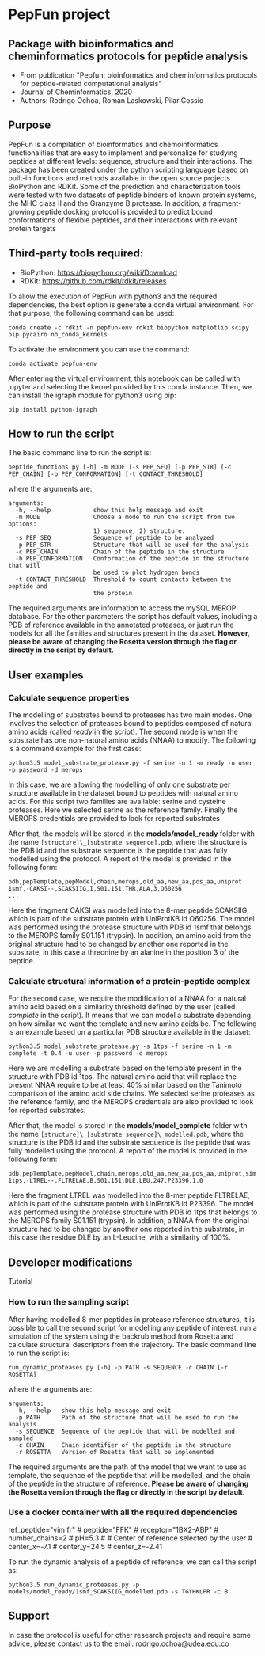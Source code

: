 # PepFun project

## Package with bioinformatics and cheminformatics protocols for peptide analysis

* From publication "Pepfun: bioinformatics and cheminformatics protocols for peptide-related computational analysis"
* Journal of Cheminformatics, 2020
* Authors: Rodrigo Ochoa, Roman Laskowski, Pilar Cossio

## Purpose

PepFun is a compilation of bioinformatics and chemoinformatics functionalities that are easy to implement and personalize for studying peptides at different levels: sequence, structure and their interactions. The package has been created under the python scripting language based on built-in functions and methods available in the open source projects BioPython and RDKit. Some of the prediction and characterization tools were tested with two datasets of peptide binders of known protein systems, the MHC class II and the Granzyme B protease. In addition, a fragment-growing peptide docking protocol is provided to predict bound conformations of flexible peptides, and their interactions with relevant protein targets

## Third-party tools required:

- BioPython: https://biopython.org/wiki/Download
- RDKit: https://github.com/rdkit/rdkit/releases

To allow the execution of PepFun with python3 and the required dependencies, the best option is generate a conda virtual environment. For that purpose, the following command can be used:

`conda create -c rdkit -n pepfun-env rdkit biopython matplotlib scipy pip pycairo nb_conda_kernels`

To activate the environment you can use the command:

`conda activate pepfun-env`

After entering the virtual environment, this notebook can be called with jupyter and selecting the kernel provided by this conda instance. Then, we can install the igraph module for python3 using pip:

`pip install python-igraph`

## How to run the script

The basic command line to run the script is:

`peptide_functions.py [-h] -m MODE [-s PEP_SEQ] [-p PEP_STR]
                            [-c PEP_CHAIN] [-b PEP_CONFORMATION]
                            [-t CONTACT_THRESHOLD]`
                                       
where the arguments are:

```
arguments:
  -h, --help            show this help message and exit
  -m MODE               Choose a mode to run the script from two options: 
                        1) sequence, 2) structure.
  -s PEP_SEQ            Sequence of peptide to be analyzed
  -p PEP_STR            Structure that will be used for the analysis
  -c PEP_CHAIN          Chain of the peptide in the structure
  -b PEP_CONFORMATION   Conformation of the peptide in the structure that will
                        be used to plot hydrogen bonds
  -t CONTACT_THRESHOLD  Threshold to count contacts between the peptide and
                        the protein
 ```
 
The required arguments are information to access the mySQL MEROP database. For the other parameters the script has default values, including a PDB of reference available in the annotated proteases, or just run the models for all the families and structures present in the dataset. **However, please be aware of changing the Rosetta version through the flag or directly in the script by default.**

## User examples

### Calculate sequence properties

The modelling of substrates bound to proteases has two main modes. One involves the selection of proteases bound to peptides composed of natural amino acids (called *ready* in the script). The second mode is when the substrate has one non-natural amino acids (NNAA) to modify. The following is a command example for the first case:

`python3.5 model_substrate_protease.py -f serine -n 1 -m ready -u user -p password -d merops`

In this case, we are allowing the modelling of only one substrate per structure available in the dataset bound to peptides with natural amino acids. For this script two families are available: serine and cysteine proteases. Here we selected serine as the reference family. Finally the MEROPS credentials are provided to look for reported substrates

After that, the models will be stored in the **models/model_ready** folder with the name `[structure]\_[substrate sequence].pdb`, where the structure is the PDB id and the substrate sequence is the peptide that was fully modelled using the protocol. A report of the model is provided in the following form:
```
pdb,pepTemplate,pepModel,chain,merops,old_aa,new_aa,pos_aa,uniprot
1smf,-CAKSI--,SCAKSIIG,I,S01.151,THR,ALA,3,O60256
...
```
Here the fragment CAKSI was modelled into the 8-mer peptide SCAKSIIG, which is part of the substrate protein with UniProtKB id O60256. The model was performed using the protease structure with PDB id 1smf that belongs to the MEROPS family S01.151 (trypsin). In addition, an amino acid from the original structure had to be changed by another one reported in the substrate, in this case a threonine by an alanine in the position 3 of the peptide.

### Calculate structural information of a protein-peptide complex

For the second case, we require the modification of a NNAA for a natural amino acid based on a similarity threshold defined by the user (called *complete* in the script). It means that we can model a substrate depending on how similar we want the template and new amino acids be. The following is an example based on a particular PDB structure available in the dataset:

`python3.5 model_substrate_protease.py -s 1tps -f serine -n 1 -m complete -t 0.4 -u user -p password -d merops`

Here we are modelling a substrate based on the template present in the structure with PDB id 1tps. The natural amino acid that will replace the present NNAA require to be at least 40\% similar based on the Tanimoto comparison of the amino acid side chains. We selected serine proteases as the reference family, and the MEROPS credentials are also provided to look for reported substrates.

After that, the model is stored in the **models/model_complete** folder with the name `[structure]\_[substrate sequence]\_modelled.pdb`, where the structure is the PDB id and the substrate sequence is the peptide that was fully modelled using the protocol. A report of the model is provided in the following form:

```
pdb,pepTemplate,pepModel,chain,merops,old_aa,new_aa,pos_aa,uniprot,sim
1tps,-LTREL--,FLTRELAE,B,S01.151,DLE,LEU,247,P23396,1.0
```

Here the fragment LTREL was modelled into the 8-mer peptide FLTRELAE, which is part of the substrate protein with UniProtKB id P23396. The model was performed using the protease structure with PDB id 1tps that belongs to the MEROPS family S01.151 (trypsin). In addition, a NNAA from the original structure had to be changed by another one reported in the substrate, in this case the residue DLE by an L-Leucine, with a similarity of 100\%.

## Developer modifications

Tutorial

### How to run the sampling script

After having modelled 8-mer peptides in protease reference structures, it is possible to call the second script for modelling any peptide of interest, run a simulation of the system using the backrub method from Rosetta and calculate structural descriptors from the trajectory. The basic command line to run the script is:

`run_dynamic_proteases.py [-h] -p PATH -s SEQUENCE -c CHAIN [-r ROSETTA]`
                                       
where the arguments are:

```
arguments:
  -h, --help   show this help message and exit
  -p PATH      Path of the structure that will be used to run the analysis
  -s SEQUENCE  Sequence of the peptide that will be modelled and sampled
  -c CHAIN     Chain identifier of the peptide in the structure
  -r ROSETTA   Version of Rosetta that will be implemented
 ```

The required arguments are the path of the model that we want to use as template, the sequence of the peptide that will be modelled, and the chain of the peptide in the structure of reference. **Please be aware of changing the Rosetta version through the flag or directly in the script by default.**

### Use a docker container with all the required dependencies

ref_peptide="vim fr"
    # peptide="FFK"
    # receptor="1BX2-ABP"
    # number_chains=2
    # pH=5.3
    # # Center of reference selected by the user
    # center_x=-7.1
    # center_y=24.5
    # center_z=-2.41

To run the dynamic analysis of a peptide of reference, we can call the script as:

`python3.5 run_dynamic_proteases.py -p models/model_ready/1smf_SCAKSIIG_modelled.pdb -s TGYHKLPR -c B`



## Support

In case the protocol is useful for other research projects and require some advice, please contact us to the email: rodrigo.ochoa@udea.edu.co

